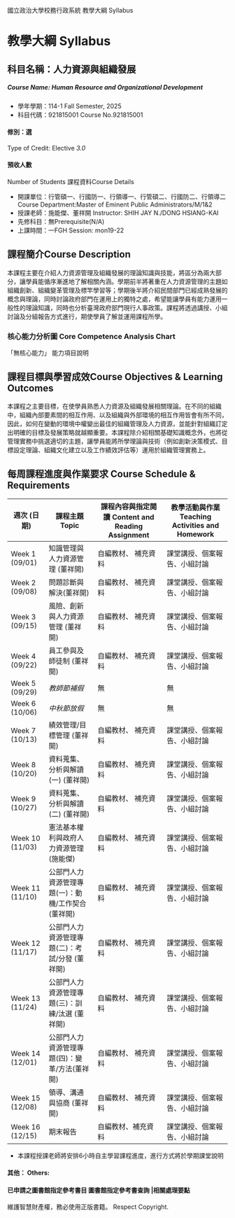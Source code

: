 國立政治大學校務行政系統 教學大綱 Syllabus
# 教學大綱 Syllabus
##  科目名稱：人力資源與組織發展
#####  Course Name: Human Resource and Organizational Development
  * 學年學期：114-1 Fall Semester, 2025 
  * 科目代碼：921815001 Course No.921815001
#### 修別：選
Type of Credit: Elective 
_3.0_
#### 預收人數
Number of Students
課程資料Course Details
  * 開課單位：行管碩一、行國防一、行領導一、行管碩二、行國防二、行領導二 Course Department:Master of Eminent Public Administrators/M/1&2 
  * 授課老師：施能傑、董祥開 Instructor: SHIH JAY N./DONG HSIANG-KAI 
  * 先修科目：無Prerequisite(N/A)
  * 上課時間：一FGH Session: mon19-22
##  課程簡介Course Description
本課程主要在介紹人力資源管理及組織發展的理論知識與技能，將區分為兩大部分，讓學員能循序漸進地了解相關內涵。學期前半將著重在人力資源管理的主題如組織創新、組織變革管理及標竿學習等；學期後半將介紹民間部門已經成熟發展的概念與理論，同時討論政府部門在運用上的獨特之處，希望能讓學員有能力運用一般性的理論知識，同時也分析臺灣政府部門現行人事政策。課程將透過講授、小組討論及分組報告方式進行，期使學員了解並運用課程所學。
###  核心能力分析圖 Core Competence Analysis Chart
「無核心能力」 
能力項目說明
##  課程目標與學習成效Course Objectives & Learning Outcomes 
本課程之主要目標，在使學員熟悉人力資源及組織發展相關理論。在不同的組織中，組織內部要素間的相互作用、以及組織與外部環境的相互作用皆會有所不同，因此，如何在變動的環境中權變出最佳的組織管理及人力資源，並能針對組織訂定出明確的目標及發展策略就越顯重要。本課程除介紹相關基礎知識概念外，也將從管理實務中挑選適切的主題，讓學員能將所學理論與技術（例如創新決策模式、目標設定理論、組織文化建立以及工作績效評估等）運用於組織管理實務上。
##  每周課程進度與作業要求 Course Schedule & Requirements
週次 (日期) |  課程主題 Topic |  課程內容與指定閱讀 Content and Reading Assignment |  教學活動與作業 Teaching Activities and Homework  
---|---|---|---  
Week 1 (09/01) |  知識管理與人力資源管理 (董祥開) |  自編教材、 補充資料 |  課堂講授、個案報告、小組討論  
Week 2 (09/08) |  問題診斷與解決(董祥開) |  自編教材、 補充資料 |  課堂講授、個案報告、小組討論  
Week 3 (09/15) |  風險、創新與人力資源管理 (董祥開) |  自編教材、 補充資料 |  課堂講授、個案報告、小組討論  
Week 4 (09/22) |  員工參與及師徒制 (董祥開) |  自編教材、 補充資料 |  課堂講授、個案報告、小組討論  
Week 5 (09/29) |  _教師節補假_ |  無 |  無  
Week 6 (10/06) |  _中秋節放假_ |  無 |  無  
Week 7 (10/13) |  績效管理/目標管理 (董祥開) |  自編教材、 補充資料 |  課堂講授、個案報告、小組討論  
Week 8 (10/20) |  資料蒐集、分析與解讀(一) (董祥開) |  自編教材、 補充資料 |  課堂講授、個案報告、小組討論  
Week 9 (10/27) |  資料蒐集、分析與解讀(二) (董祥開) |  自編教材、 補充資料 |  課堂講授、個案報告、小組討論  
Week 10 (11/03) |  憲法基本權利與政府人力資源管理 (施能傑) |  自編教材、 補充資料 |  課堂講授、個案報告、小組討論  
Week 11 (11/10) |  公部門人力資源管理專題(一)：動機/工作契合(董祥開) |  自編教材、 補充資料 |  課堂講授、個案報告、小組討論  
Week 12 (11/17) |  公部門人力資源管理專題(二)：考試/分發 (董祥開) |  自編教材、 補充資料 |  課堂講授、個案報告、小組討論  
Week 13 (11/24) |  公部門人力資源管理專題(三)：訓練/汰選 (董祥開) |  自編教材、 補充資料 |  課堂講授、個案報告、小組討論  
Week 14 (12/01) |  公部門人力資源管理專題(四)：變革/方法(董祥開) |  自編教材、 補充資料 |  課堂講授、個案報告、小組討論  
Week 15 (12/08) |  領導、溝通與協商 (董祥開) |  自編教材、 補充資料 |  課堂講授、個案報告、小組討論  
Week 16 (12/15) |  期末報告 |  自編教材、補充資料 |  課堂講授、個案報告、小組討論  
  * 本課程授課老師將安排6小時自主學習課程進度，進行方式將於學期課堂說明
####  其他： Others:
####  已申請之圖書館指定參考書目  圖書館指定參考書查詢 |相關處理要點
維護智慧財產權，務必使用正版書籍。 Respect Copyright.